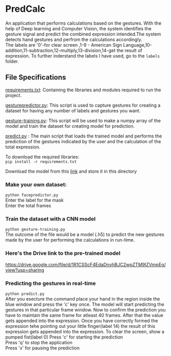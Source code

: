 # PredCalc
An application that performs calculations based on the gestures. With the help of Deep learning and Computer Vision, the system 
identifies the gesture signal and predict the combined expression intended.The system detects hand gestures and perfrom the calculations accordingly.<br />
The labels are '0'-for clear screen ,1-9 - American Sign Language,10-addition,11-subtraction,12-multiply,13-division,14-get the result of expression. To further inderstand the labels I have used, go to the `labels` folder.


## File Specifications
[requirements.txt](https://github.com/anand498/PredCalc/blob/master/requirements.txt):
Containing the libraries and modules required to run the project.

[gesturepredictor.py](https://github.com/anand498/PredCalc/blob/master/gesturepredictor.py):
This script is used to capture gestures for creating a dataset for having any number of labels and gestures you want.

[gesture-training.py](https://github.com/anand498/PredCalc/blob/master/gesture-training.py):
This script will be used to make a numpy array of the model and train the dataset for creating model for prediction.

[predict.py](https://github.com/anand498/PredCalc/blob/master/predict.py) :
The main script that loads the trained model and performs the prediction of the gestures indicated by the user and the calculation of the total expression.

To download the required libraries: <br />
`pip install -r requirements.txt ` <br />

Download the model from this [link](https://drive.google.com/file/d/1EdlSt_bHTxw1wW68AoLlZtvF3rvN3Bjl/view?usp=sharing) and store it in this directory

### Make your own dataset: 
`python facepredictor.py` <br />
 Enter the label for the mask <br />
 Enter the total frames

### Train the dataset with a CNN model
`python gesture-training.py` <br/>
The outcome of the file would be a model (.h5) to predict the new gestures made by the user for performing the calculations in run-time.

### Here's the Drive link to the pre-trained model
https://drive.google.com/file/d/1R1CSScF4EdaDnyhBJC2wpZTM9lZVmpEg/view?usp=sharing

### Predicting the gestures in real-time
`python predict.py` <br />
After you esecture the command place your hand in the region inside the blue window and press the 'c' key once. The model will start predicting the gestures in that particular frame window. Now to confirm the prediction you have to maintain the same frame for atleast 40 frames. After that the value gets appended into the expression. Once you have correctly formed the expression tehe pointing out your little finger(label 14) the result of this expression gets appended into the expression. To clear the screen, show a pumped fist(label 0)
 Press 'c' for starting the prediction<br />
 Press 'q' to stop the application<br />
 Press 'x' for pausing the prediction<br />



